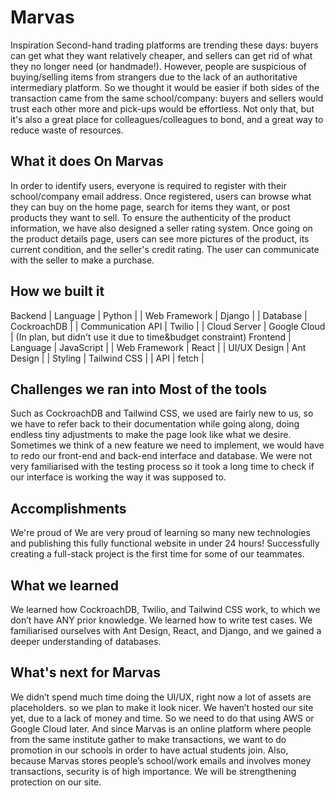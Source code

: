 # Marvas

Inspiration Second-hand trading platforms are trending these days: buyers can get what they want relatively cheaper, and sellers can get rid of what they no longer need (or handmade!). However, people are suspicious of buying/selling items from strangers due to the lack of an authoritative intermediary platform. So we thought it would be easier if both sides of the transaction came from the same school/company: buyers and sellers would trust each other more and pick-ups would be effortless. Not only that, but it's also a great place for colleagues/colleagues to bond, and a great way to reduce waste of resources.

## What it does On Marvas
In order to identify users, everyone is required to register with their school/company email address. Once registered, users can browse what they can buy on the home page, search for items they want, or post products they want to sell. To ensure the authenticity of the product information, we have also designed a seller rating system. Once going on the product details page, users can see more pictures of the product, its current condition, and the seller's credit rating. The user can communicate with the seller to make a purchase.

## How we built it 
Backend | Language | Python | | Web Framework | Django | | Database | CockroachDB | | Communication API | Twilio | | Cloud Server | Google Cloud | (In plan, but didn't use it due to time&budget constraint) Frontend | Language | JavaScript | | Web Framework | React | | UI/UX Design | Ant Design | | Styling | Tailwind CSS | | API | fetch |

## Challenges we ran into Most of the tools
Such as CockroachDB and Tailwind CSS, we used are fairly new to us, so we have to refer back to their documentation while going along, doing endless tiny adjustments to make the page look like what we desire. Sometimes we think of a new feature we need to implement, we would have to redo our front-end and back-end interface and database. We were not very familiarised with the testing process so it took a long time to check if our interface is working the way it was supposed to.

## Accomplishments 
We're proud of We are very proud of learning so many new technologies and publishing this fully functional website in under 24 hours! Successfully creating a full-stack project is the first time for some of our teammates.

## What we learned 
We learned how CockroachDB, Twilio, and Tailwind CSS work, to which we don’t have ANY prior knowledge. We learned how to write test cases. We familiarised ourselves with Ant Design, React, and Django, and we gained a deeper understanding of databases.

## What's next for Marvas 
We didn’t spend much time doing the UI/UX, right now a lot of assets are placeholders. so we plan to make it look nicer. We haven’t hosted our site yet, due to a lack of money and time. So we need to do that using AWS or Google Cloud later. And since Marvas is an online platform where people from the same institute gather to make transactions, we want to do promotion in our schools in order to have actual students join. Also, because Marvas stores people’s school/work emails and involves money transactions, security is of high importance. We will be strengthening protection on our site.
